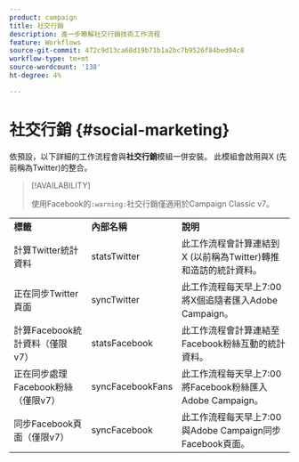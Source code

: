 ```yaml
---
product: campaign
title: 社交行銷
description: 進一步瞭解社交行銷技術工作流程
feature: Workflows
source-git-commit: 472c9d13ca68d19b71b1a2bc7b9526f84bed04c8
workflow-type: tm+mt
source-wordcount: '138'
ht-degree: 4%

---
```



# 社交行銷 {#social-marketing}

依預設，以下詳細的工作流程會與&#x200B;**社交行銷**&#x200B;模組一併安裝。 此模組會啟用與X (先前稱為Twitter)的整合。


>[!AVAILABILITY]
>
>使用Facebook的`:warning:`社交行銷僅適用於Campaign Classic v7。

<table> 
 <tbody> 
  <tr> 
   <td> <strong>標籤</strong><br /> </td> 
   <td> <strong>內部名稱</strong><br /> </td> 
   <td> <strong>說明</strong><br /> </td> 
  </tr> 
  <tr> 
   <td> <span class="uicontrol">計算Twitter統計資料</span> <br /> </td> 
   <td> <span class="uicontrol">statsTwitter</span> <br /> </td> 
   <td> 此工作流程會計算連結到X (以前稱為Twitter)轉推和造訪的統計資料。<br /> </td> 
  </tr> 
  <tr> 
   <td> <span class="uicontrol">正在同步Twitter頁面</span> <br /> </td> 
   <td> <span class="uicontrol">syncTwitter</span> <br /> </td> 
   <td> 此工作流程每天早上7:00將X個追隨者匯入Adobe Campaign。<br /> </td> 
  </tr> 
  <tr> 
   <td> <span class="uicontrol">計算Facebook統計資料（僅限v7）</span> <br /> </td> 
   <td> <span class="uicontrol">statsFacebook</span> <br /> </td> 
   <td> 此工作流程會計算連結至Facebook粉絲互動的統計資料。<br /> </td> 
  </tr> 
  <tr> 
   <td> <span class="uicontrol">正在同步處理Facebook粉絲（僅限v7）</span> <br /> </td> 
   <td> <span class="uicontrol">syncFacebookFans</span> <br /> </td> 
   <td> 此工作流程每天早上7:00將Facebook粉絲匯入Adobe Campaign。<br /> </td> 
  </tr> 
  <tr> 
   <td> <span class="uicontrol">同步Facebook頁面（僅限v7）</span> <br /> </td> 
   <td> <span class="uicontrol">syncFacebook</span> <br /> </td> 
   <td> 此工作流程每天早上7:00與Adobe Campaign同步Facebook頁面。<br /> </td> 
  </tr> 
 </tbody> 
</table>

